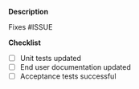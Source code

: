 <!--
    Please fill in each section below, Thanks!
-->

**Description**

<!-- Please provide a summary of the change here. -->

<!-- Please link to all GitHub issue that this pull request implements(i.e. Fixes #123) -->
Fixes #ISSUE

**Checklist**

- [ ] Unit tests updated
- [ ] End user documentation updated
- [ ] Acceptance tests successful